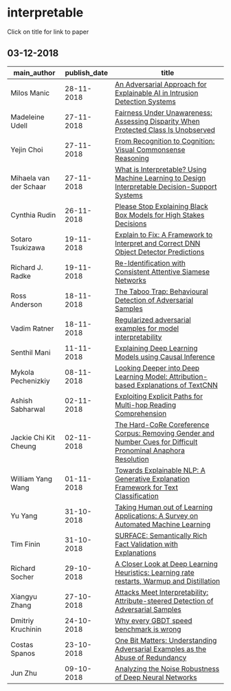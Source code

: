# interpretable
Click on title for link to paper
## 03-12-2018

main_author|publish_date|title
---|---|---
Milos Manic|28-11-2018|[An Adversarial Approach for Explainable AI in Intrusion Detection   Systems](http://arxiv.org/abs/1811.11705v1)
Madeleine Udell|27-11-2018|[Fairness Under Unawareness: Assessing Disparity When Protected Class Is   Unobserved](http://arxiv.org/abs/1811.11154v1)
Yejin Choi|27-11-2018|[From Recognition to Cognition: Visual Commonsense Reasoning](http://arxiv.org/abs/1811.10830v1)
Mihaela van der Schaar|27-11-2018|[What is Interpretable? Using Machine Learning to Design Interpretable   Decision-Support Systems](http://arxiv.org/abs/1811.10799v1)
Cynthia Rudin|26-11-2018|[Please Stop Explaining Black Box Models for High Stakes Decisions](http://arxiv.org/abs/1811.10154v1)
Sotaro Tsukizawa|19-11-2018|[Explain to Fix: A Framework to Interpret and Correct DNN Object Detector   Predictions](http://arxiv.org/abs/1811.08011v1)
Richard J. Radke|19-11-2018|[Re-Identification with Consistent Attentive Siamese Networks](http://arxiv.org/abs/1811.07487v2)
Ross Anderson|18-11-2018|[The Taboo Trap: Behavioural Detection of Adversarial Samples](http://arxiv.org/abs/1811.07375v1)
Vadim Ratner|18-11-2018|[Regularized adversarial examples for model interpretability](http://arxiv.org/abs/1811.07311v2)
Senthil Mani|11-11-2018|[Explaining Deep Learning Models using Causal Inference](http://arxiv.org/abs/1811.04376v1)
Mykola Pechenizkiy|08-11-2018|[Looking Deeper into Deep Learning Model: Attribution-based Explanations   of TextCNN](http://arxiv.org/abs/1811.03970v1)
Ashish Sabharwal|02-11-2018|[Exploiting Explicit Paths for Multi-hop Reading Comprehension](http://arxiv.org/abs/1811.01127v1)
Jackie Chi Kit Cheung|02-11-2018|[The Hard-CoRe Coreference Corpus: Removing Gender and Number Cues for   Difficult Pronominal Anaphora Resolution](http://arxiv.org/abs/1811.01747v2)
William Yang Wang|01-11-2018|[Towards Explainable NLP: A Generative Explanation Framework for Text   Classification](http://arxiv.org/abs/1811.00196v1)
Yu Yang|31-10-2018|[Taking Human out of Learning Applications: A Survey on Automated Machine   Learning](http://arxiv.org/abs/1810.13306v1)
Tim Finin|31-10-2018|[SURFACE: Semantically Rich Fact Validation with Explanations](http://arxiv.org/abs/1810.13223v1)
Richard Socher|29-10-2018|[A Closer Look at Deep Learning Heuristics: Learning rate restarts,   Warmup and Distillation](http://arxiv.org/abs/1810.13243v1)
Xiangyu Zhang|27-10-2018|[Attacks Meet Interpretability: Attribute-steered Detection of   Adversarial Samples](http://arxiv.org/abs/1810.11580v1)
Dmitriy Kruchinin|24-10-2018|[Why every GBDT speed benchmark is wrong](http://arxiv.org/abs/1810.10380v1)
Costas Spanos|23-10-2018|[One Bit Matters: Understanding Adversarial Examples as the Abuse of   Redundancy](http://arxiv.org/abs/1810.09650v1)
Jun Zhu|09-10-2018|[Analyzing the Noise Robustness of Deep Neural Networks](http://arxiv.org/abs/1810.03913v1)

 
